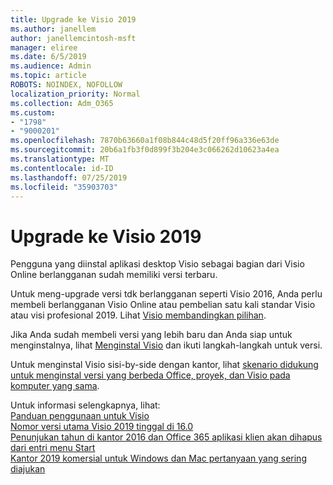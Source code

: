 ```yaml
---
title: Upgrade ke Visio 2019
ms.author: janellem
author: janellemcintosh-msft
manager: eliree
ms.date: 6/5/2019
ms.audience: Admin
ms.topic: article
ROBOTS: NOINDEX, NOFOLLOW
localization_priority: Normal
ms.collection: Adm_O365
ms.custom:
- "1798"
- "9000201"
ms.openlocfilehash: 7870b63660a1f08b844c48d5f20ff96a336e63de
ms.sourcegitcommit: 20b6a1fb3f0d899f3b204e3c066262d10623a4ea
ms.translationtype: MT
ms.contentlocale: id-ID
ms.lasthandoff: 07/25/2019
ms.locfileid: "35903703"
---
```

# <a name="upgrade-to-visio-2019"></a>Upgrade ke Visio 2019

Pengguna yang diinstal aplikasi desktop Visio sebagai bagian dari Visio Online berlangganan sudah memiliki versi terbaru. 

Untuk meng-upgrade versi tdk berlangganan seperti Visio 2016, Anda perlu membeli berlangganan Visio Online atau pembelian satu kali standar Visio atau visi profesional 2019. Lihat [Visio membandingkan pilihan](https://products.office.com/visio/microsoft-visio-plans-and-pricing-compare-visio-options).

Jika Anda sudah membeli versi yang lebih baru dan Anda siap untuk menginstalnya, lihat [Menginstal Visio](https://support.office.com/article/f98f21e3-aa02-4827-9167-ddab5b025710?wt.mc_id=OfficeAdm_ClientDIA_Alchemy1798) dan ikuti langkah-langkah untuk versi. 

Untuk menginstal Visio sisi-by-side dengan kantor, lihat [skenario didukung untuk menginstal versi yang berbeda Office, proyek, dan Visio pada komputer yang sama](https://docs.microsoft.com/deployoffice/install-different-office-visio-and-project-versions-on-the-same-computer).

Untuk informasi selengkapnya, lihat:<br>
[Panduan penggunaan untuk Visio](https://docs.microsoft.com/deployoffice/deployment-guide-for-visio)<br>
[Nomor versi utama Visio 2019 tinggal di 16.0](https://docs.microsoft.com/en-gb/deployoffice/office2019/overview#whats-stayed-the-same-in-office-2019)<br>
[Penunjukan tahun di kantor 2016 dan Office 365 aplikasi klien akan dihapus dari entri menu Start](https://support.office.com/article/8fe5e052-76d2-49de-af30-2e84ed3da907?wt.mc_id=OfficeAdm_ClientDIA_Alchemy1798)<br>
[Kantor 2019 komersial untuk Windows dan Mac pertanyaan yang sering diajukan](https://support.microsoft.com/help/4133312) 
